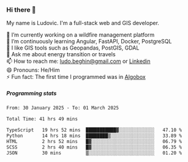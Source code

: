### Hi there 👋

My name is Ludovic. I'm a full-stack web and GIS developer.

 🔭 I’m currently working on a wildfire management platform<br/>
 🌱 I’m continuously learning Angular, FastAPI, Docker, PostgreSQL<br/>
 👯 I like GIS tools such as Geopandas, PostGIS, GDAL<br/>
 💬 Ask me about energy transition or travels<br/>
 📫 How to reach me: ludo.beghin@gmail.com or [Linkedin](https://www.linkedin.com/in/ludovic-beghin/)<br/>
 😄 Pronouns: He/Him<br/>
 ⚡ Fun fact: The first time I programmed was in [Algobox](https://fr.wikipedia.org/wiki/Algobox)<br/>

##### Programming stats
<!--START_SECTION:waka-->

```txt
From: 30 January 2025 - To: 01 March 2025

Total Time: 41 hrs 49 mins

TypeScript   19 hrs 52 mins  ███████████▓░░░░░░░░░░░░░   47.10 %
Python       14 hrs 18 mins  ████████▒░░░░░░░░░░░░░░░░   33.89 %
HTML         2 hrs 52 mins   █▓░░░░░░░░░░░░░░░░░░░░░░░   06.79 %
SCSS         2 hrs 40 mins   █▓░░░░░░░░░░░░░░░░░░░░░░░   06.35 %
JSON         30 mins         ▒░░░░░░░░░░░░░░░░░░░░░░░░   01.20 %
```

<!--END_SECTION:waka-->
